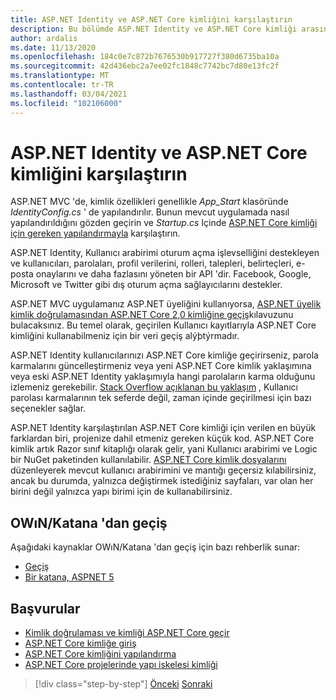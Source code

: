 ```yaml
---
title: ASP.NET Identity ve ASP.NET Core kimliğini karşılaştırın
description: Bu bölümde ASP.NET Identity ve ASP.NET Core kimliği arasındaki farklar incelanıyor. Bu, .NET Framework ' den .NET Core 'a geçiş planlarken özellikle önemlidir.
author: ardalis
ms.date: 11/13/2020
ms.openlocfilehash: 184c0e7c872b7676530b917727f380d6735ba10a
ms.sourcegitcommit: 42d436ebc2a7ee02fc1848c7742bc7d80e13fc2f
ms.translationtype: MT
ms.contentlocale: tr-TR
ms.lasthandoff: 03/04/2021
ms.locfileid: "102106000"
---
```

# <a name="compare-aspnet-identity-and-aspnet-core-identity"></a>ASP.NET Identity ve ASP.NET Core kimliğini karşılaştırın

ASP.NET MVC 'de, kimlik özellikleri genellikle *App_Start* klasöründe *IdentityConfig.cs* ' de yapılandırılır. Bunun mevcut uygulamada nasıl yapılandırıldığını gözden geçirin ve *Startup.cs* Içinde [ASP.NET Core kimliği için gereken yapılandırmayla](/aspnet/core/security/authentication/identity-configuration) karşılaştırın.

ASP.NET Identity, Kullanıcı arabirimi oturum açma işlevselliğini destekleyen ve kullanıcıları, parolaları, profil verilerini, rolleri, talepleri, belirteçleri, e-posta onaylarını ve daha fazlasını yöneten bir API 'dir. Facebook, Google, Microsoft ve Twitter gibi dış oturum açma sağlayıcılarını destekler.

ASP.NET MVC uygulamanız ASP.NET üyeliğini kullanıyorsa, [ASP.NET üyelik kimlik doğrulamasından ASP.NET Core 2,0 kimliğine geçiş](/aspnet/core/migration/proper-to-2x/membership-to-core-identity)kılavuzunu bulacaksınız. Bu temel olarak, geçirilen Kullanıcı kayıtlarıyla ASP.NET Core kimliğini kullanabilmeniz için bir veri geçiş alýþtýrmadır.

ASP.NET Identity kullanıcılarınızı ASP.NET Core kimliğe geçirirseniz, parola karmalarını güncelleştirmeniz veya yeni ASP.NET Core kimlik yaklaşımına veya eski ASP.NET Identity yaklaşımıyla hangi parolaların karma olduğunu izlemeniz gerekebilir. [Stack Overflow açıklanan bu yaklaşım](https://stackoverflow.com/a/57074910/13729) , Kullanıcı parolası karmalarının tek seferde değil, zaman içinde geçirilmesi için bazı seçenekler sağlar.

ASP.NET Identity karşılaştırılan ASP.NET Core kimliği için verilen en büyük farklardan biri, projenize dahil etmeniz gereken küçük kod. ASP.NET Core kimlik artık Razor sınıf kitaplığı olarak gelir, yani Kullanıcı arabirimi ve Logic bir NuGet paketinden kullanılabilir. [ASP.NET Core kimlik dosyalarını](/aspnet/core/security/authentication/scaffold-identity) düzenleyerek mevcut kullanıcı arabirimini ve mantığı geçersiz kılabilirsiniz, ancak bu durumda, yalnızca değiştirmek istediğiniz sayfaları, var olan her birini değil yalnızca yapı birimi için de kullanabilirsiniz.

## <a name="migrate-from-owin--katana"></a>OWıN/Katana 'dan geçiş

Aşağıdaki kaynaklar OWıN/Katana 'dan geçiş için bazı rehberlik sunar:

- [Geçiş](/aspnet/core/migration/proper-to-2x/#globalasax-file-replacement)
- [Bir katana, ASPNET 5](https://devblogs.microsoft.com/aspnet/katana-asp-net-5-and-bridging-the-gap/)

## <a name="references"></a>Başvurular

- [Kimlik doğrulaması ve kimliği ASP.NET Core geçir](/aspnet/core/migration/identity)
- [ASP.NET Core kimliğe giriş](/aspnet/core/security/authorization/introduction)
- [ASP.NET Core kimliğini yapılandırma](/aspnet/core/security/authentication/identity-configuration)
- [ASP.NET Core projelerinde yapı iskelesi kimliği](/aspnet/core/security/authentication/scaffold-identity)

>[!div class="step-by-step"]
>[Önceki](authentication-differences.md) 
> [Sonraki](controller-differences.md)

